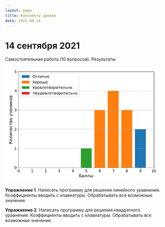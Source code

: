 ```yaml
---
layout: page
title: Конспекты уроков
date: 2021-09-14
---
```


# 14 сентября 2021

Самостоятельная работа (10 вопросов). Результаты:

![](gradehist_2021_09_14.png)


**Упражнение 1**. Написать программу для решения линейного уравнения. Коэффициенты вводить с клавиатуры. Обрабатывать все возможные значения.

**Упражнение 2**. Написать программу для решения квадратного уравнения. Коэффициенты вводить с клавиатуры. Обрабатывать все возможные значения.
